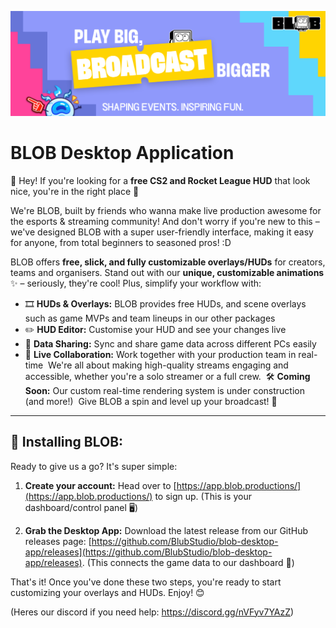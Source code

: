 ![BLOB Desktop Application](assets/githubLogo.png?raw=true)
# BLOB Desktop Application

👋 Hey! If you're looking for a **free CS2 and Rocket League HUD** that look nice, you're in the right place 🎯 

We're BLOB, built by friends who wanna make live production awesome for the esports & streaming community! And don't worry if you're new to this – we've designed BLOB with a super user-friendly interface, making it easy for anyone, from total beginners to seasoned pros! :D

BLOB offers **free, slick, and fully customizable overlays/HUDs** for creators, teams and organisers.  Stand out with our **unique, customizable animations** ✨ – seriously, they're cool! Plus, simplify your workflow with:

* 🎞 **HUDs & Overlays:** BLOB provides free HUDs, and scene overlays such as game MVPs and team lineups in our other packages
* ✏️ **HUD Editor:** Customise your HUD and see your changes live
* 🔄 **Data Sharing:** Sync and share game data across different PCs easily
* 🤝 **Live Collaboration:** Work together with your production team in real-time
‎
We're all about making high-quality streams engaging and accessible, whether you're a solo streamer or a full crew.
‎
🛠️ **Coming Soon:** Our custom real-time rendering system is under construction  (and more!)
‎
Give BLOB a spin and level up your broadcast! 🚀
---
## 🚀 Installing BLOB:

Ready to give us a go? It's super simple:
‎
1.  **Create your account:** Head over to [https://app.blob.productions/](https://app.blob.productions/) to sign up. (This is your dashboard/control panel 🖥️)

2.  **Grab the Desktop App:** Download the latest release from our GitHub releases page: [https://github.com/BlubStudio/blob-desktop-app/releases](https://github.com/BlubStudio/blob-desktop-app/releases). (This connects the game data to our dashboard 🔗)

That's it! Once you've done these two steps, you're ready to start customizing your overlays and HUDs. Enjoy! 😊 

(Heres our discord if you need help: https://discord.gg/nVFyv7YAzZ) 
